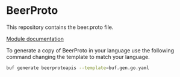# BeerProto

This repository contains the beer.proto file.

[Module documentation](https://buf.build/rossmerr/beerprotoapis/docs/main)

To generate a copy of BeerProto in your language use the following command changing the template to match your language.

```bash
buf generate beerprotoapis --template=buf.gen.go.yaml
```